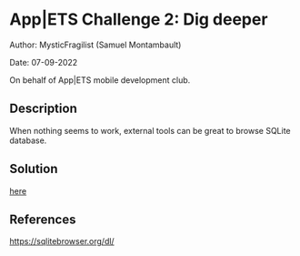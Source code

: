 # App|ETS Challenge 2: Dig deeper
Author: MysticFragilist (Samuel Montambault)

Date: 07-09-2022

On behalf of App|ETS mobile development club.


## Description
When nothing seems to work, external tools can be great to browse SQLite database. 

## Solution
[here](./solution/solution.md)

## References
https://sqlitebrowser.org/dl/

